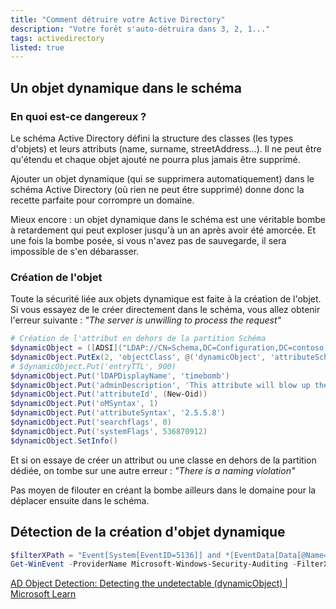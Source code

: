 ```yaml
---
title: "Comment détruire votre Active Directory"
description: "Votre forêt s'auto-détruira dans 3, 2, 1..."
tags: activedirectory
listed: true
---
```


## Un objet dynamique dans le schéma

### En quoi est-ce dangereux ?

Le schéma Active Directory défini la structure des classes (les types d'objets) et leurs attributs (name, surname, streetAddress...). Il ne peut être qu'étendu et chaque objet ajouté ne pourra plus jamais être supprimé.

Ajouter un objet dynamique (qui se supprimera automatiquement) dans le schéma Active Directory (où rien ne peut être supprimé) donne donc la recette parfaite pour corrompre un domaine.

Mieux encore : un objet dynamique dans le schéma est une véritable bombe à retardement qui peut exploser jusqu'à un an après avoir été amorcée. Et une fois la bombe posée, si vous n'avez pas de sauvegarde, il sera impossible de s'en débarasser.

### Création de l'objet

Toute la sécurité liée aux objets dynamique est faite à la création de l'objet. Si vous essayez de le créer directement dans le schéma, vous allez obtenir l'erreur suivante : *"The server is unwilling to process the request"*

```powershell
# Création de l'attribut en dehors de la partition Schéma
$dynamicObject = ([ADSI]("LDAP://CN=Schema,DC=Configuration,DC=contoso,DC=com")).Create('attributeSchema', 'CN=timebomb')
$dynamicObject.PutEx(2, 'objectClass', @('dynamicObject', 'attributeSchema'))
# $dynamicObject.Put('entryTTL', 900)
$dynamicObject.Put('lDAPDisplayName', 'timebomb')
$dynamicObject.Put('adminDescription', 'This attribute will blow up the entire Active Directory forest in 15 minutes')
$dynamicObject.Put('attributeId', (New-Oid))
$dynamicObject.Put('oMSyntax', 1)
$dynamicObject.Put('attributeSyntax', '2.5.5.8')
$dynamicObject.Put('searchflags', 0)
$dynamicObject.Put('systemFlags', 536870912)
$dynamicObject.SetInfo()
```

Et si on essaye de créer un attribut ou une classe en dehors de la partition dédiée, on tombe sur une autre erreur : *"There is a naming violation"*

Pas moyen de filouter en créant la bombe ailleurs dans le domaine pour la déplacer ensuite dans le schéma.


## Détection de la création d'objet dynamique

```powershell
$filterXPath = "Event[System[EventID=5136]] and *[EventData[Data[@Name='AttributeValue']='1.3.6.1.4.1.1466.101.119.2']]"
Get-WinEvent -ProviderName Microsoft-Windows-Security-Auditing -FilterXPath $filterXPath
```

[AD Object Detection: Detecting the undetectable (dynamicObject) \| Microsoft Learn](https://learn.microsoft.com/en-us/archive/blogs/pfesweplat/ad-object-detection-detecting-the-undetectable-dynamicobject)